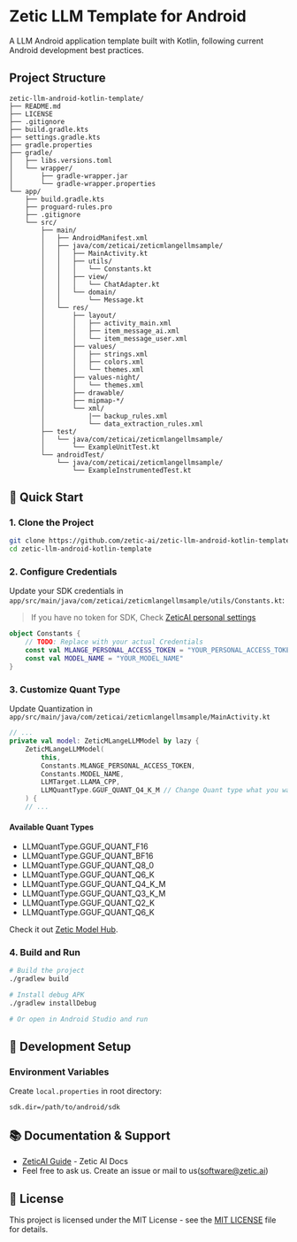 # Zetic LLM Template for Android

A LLM Android application template built with Kotlin, following current Android development best practices.

## Project Structure

```
zetic-llm-android-kotlin-template/
├── README.md
├── LICENSE
├── .gitignore
├── build.gradle.kts
├── settings.gradle.kts
├── gradle.properties
├── gradle/
│   ├── libs.versions.toml
│   └── wrapper/
│       ├── gradle-wrapper.jar
│       └── gradle-wrapper.properties
└── app/
    ├── build.gradle.kts
    ├── proguard-rules.pro
    ├── .gitignore
    └── src/
        ├── main/
        │   ├── AndroidManifest.xml
        │   ├── java/com/zeticai/zeticmlangellmsample/
        │   │   ├── MainActivity.kt
        │   │   ├── utils/
        │   │   │   └── Constants.kt
        │   │   ├── view/
        │   │   │   └── ChatAdapter.kt
        │   │   └── domain/
        │   │       └── Message.kt
        │   └── res/
        │       ├── layout/
        │       │   ├── activity_main.xml
        │       │   ├── item_message_ai.xml
        │       │   └── item_message_user.xml
        │       ├── values/
        │       │   ├── strings.xml
        │       │   ├── colors.xml
        │       │   └── themes.xml
        │       ├── values-night/
        │       │   └── themes.xml
        │       ├── drawable/
        │       ├── mipmap-*/
        │       └── xml/
        │           |── backup_rules.xml
        │           └── data_extraction_rules.xml
        ├── test/
        │   └── java/com/zeticai/zeticmlangellmsample/
        │       └── ExampleUnitTest.kt
        └── androidTest/
            └── java/com/zeticai/zeticmlangellmsample/
                └── ExampleInstrumentedTest.kt

```

## 🚀 Quick Start

### 1. Clone the Project

```bash
git clone https://github.com/zetic-ai/zetic-llm-android-kotlin-template.git
cd zetic-llm-android-kotlin-template
```

### 2. Configure Credentials

Update your SDK credentials in `app/src/main/java/com/zeticai/zeticmlangellmsample/utils/Constants.kt`:

> If you have no token for SDK, Check [ZeticAI personal settings](https://mlange.zetic.ai/settings?tab=pat)

```kotlin
object Constants {
    // TODO: Replace with your actual Credentials
    const val MLANGE_PERSONAL_ACCESS_TOKEN = "YOUR_PERSONAL_ACCESS_TOKEN"
    const val MODEL_NAME = "YOUR_MODEL_NAME"
}
```


### 3. Customize Quant Type
Update Quantization in `app/src/main/java/com/zeticai/zeticmlangellmsample/MainActivity.kt`

```kotlin
// ...
private val model: ZeticMLangeLLMModel by lazy {
    ZeticMLangeLLMModel(
        this,
        Constants.MLANGE_PERSONAL_ACCESS_TOKEN,
        Constants.MODEL_NAME,
        LLMTarget.LLAMA_CPP,
        LLMQuantType.GGUF_QUANT_Q4_K_M // Change Quant type what you want
    ) {
    // ...
```

#### Available Quant Types
- LLMQuantType.GGUF_QUANT_F16
- LLMQuantType.GGUF_QUANT_BF16
- LLMQuantType.GGUF_QUANT_Q8_0
- LLMQuantType.GGUF_QUANT_Q6_K
- LLMQuantType.GGUF_QUANT_Q4_K_M
- LLMQuantType.GGUF_QUANT_Q3_K_M
- LLMQuantType.GGUF_QUANT_Q2_K
- LLMQuantType.GGUF_QUANT_Q6_K

Check it out [Zetic Model Hub](https://mlange.zetic.ai/dashboard).

### 4. Build and Run

```bash
# Build the project
./gradlew build

# Install debug APK
./gradlew installDebug

# Or open in Android Studio and run
```

## 🔧 Development Setup

### Environment Variables
Create `local.properties` in root directory:
```properties
sdk.dir=/path/to/android/sdk
```

## 📚 Documentation & Support

- [ZeticAI Guide](https://docs.zetic.ai) - Zetic AI Docs
- Feel free to ask us. Create an issue or mail to us([software@zetic.ai](mailto:software@zetic.ai))


## 📄 License

This project is licensed under the MIT License - see the [MIT LICENSE](LICENSE) file for details.
